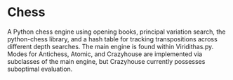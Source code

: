 # Chess

A Python chess engine using opening books, principal variation search, the python-chess library, and a hash table for tracking transpositions across different depth searches. 
The main engine is found within Viridithas.py. 
Modes for Antichess, Atomic, and Crazyhouse are implemented via subclasses of the main engine, but Crazyhouse currently possesses suboptimal evaluation.
